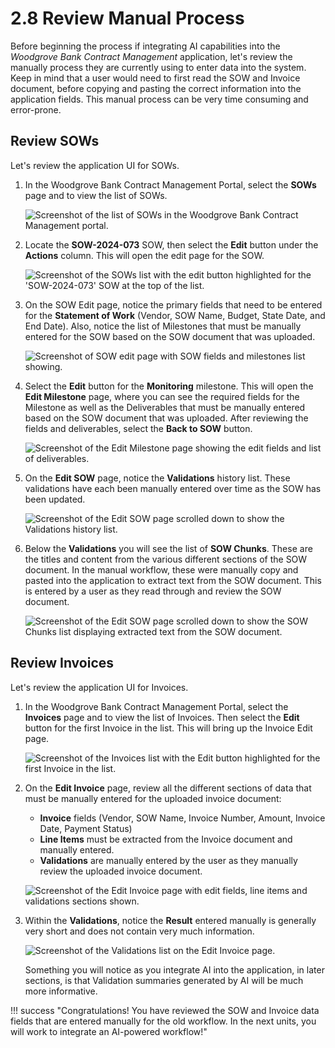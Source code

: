 # 2.8 Review Manual Process

Before beginning the process if integrating AI capabilities into the _Woodgrove Bank Contract Management_ application, let's review the manually process they are currently using to enter data into the system. Keep in mind that a user would need to first read the SOW and Invoice document, before copying and pasting the correct information into the application fields. This manual process can be very time consuming and error-prone.

## Review SOWs

Let's review the application UI for SOWs.

1. In the Woodgrove Bank Contract Management Portal, select the **SOWs** page and to view the list of SOWs.

    ![Screenshot of the list of SOWs in the Woodgrove Bank Contract Management portal.](../img/userportal-sows-list.png)

2. Locate the **SOW-2024-073** SOW, then select the **Edit** button under the **Actions** column. This will open the edit page for the SOW.

    ![Screenshot of the SOWs list with the edit button highlighted for the 'SOW-2024-073' SOW at the top of the list.](../img/userportal-sows-list-first-edit-highlighted.png)

3. On the SOW Edit page, notice the primary fields that need to be entered for the **Statement of Work** (Vendor, SOW Name, Budget, State Date, and End Date). Also, notice the list of Milestones that must be manually entered for the SOW based on the SOW document that was uploaded.

    ![Screenshot of SOW edit page with SOW fields and milestones list showing.](../img/userportal-sow-edit-overview-and-milestones.png)

4. Select the **Edit** button for the **Monitoring** milestone. This will open the **Edit Milestone** page, where you can see the required fields for the Milestone as well as the Deliverables that must be manually entered based on the SOW document that was uploaded. After reviewing the fields and deliverables, select the **Back to SOW** button.

    ![Screenshot of the Edit Milestone page showing the edit fields and list of deliverables.](../img/userportal-edit-sow-edit-milestone-edit.png)

5. On the **Edit SOW** page, notice the **Validations** history list. These validations have each been manually entered over time as the SOW has been updated.

    ![Screenshot of the Edit SOW page scrolled down to show the Validations history list.](../img/userportal-sow-edit-validations-section.png)

6. Below the **Validations** you will see the list of **SOW Chunks**. These are the titles and content from the various different sections of the SOW document. In the manual workflow, these were manually copy and pasted into the application to extract text from the SOW document. This is entered by a user as they read through and review the SOW document.

    ![Screenshot of the Edit SOW page scrolled down to show the SOW Chunks list displaying extracted text from the SOW document.](../img/userportal-sow-edit-sow-chunks.png)

## Review Invoices

Let's review the application UI for Invoices.

1. In the Woodgrove Bank Contract Management Portal, select the **Invoices** page and to view the list of Invoices. Then select the **Edit** button for the first Invoice in the list. This will bring up the Invoice Edit page.

    ![Screenshot of the Invoices list with the Edit button highlighted for the first Invoice in the list.](../img/userportal-invoices-list-edit-highlighted.png)

2. On the **Edit Invoice** page, review all the different sections of data that must be manually entered for the uploaded invoice document:

    - **Invoice** fields (Vendor, SOW Name, Invoice Number, Amount, Invoice Date, Payment Status)
    - **Line Items** must be extracted from the Invoice document and manually entered.
    - **Validations** are manually entered by the user as they manually review the uploaded invoice document.

    ![Screenshot of the Edit Invoice page with edit fields, line items and validations sections shown.](../img/userportal-invoices-edit.png)

3. Within the **Validations**, notice the **Result** entered manually is generally very short and does not contain very much information.

    ![Screenshot of the Validations list on the Edit Invoice page.](../img/userportal-invoices-edit-validations-list-simplt.png)

    Something you will notice as you integrate AI into the application, in later sections, is that Validation summaries generated by AI will be much more informative.

!!! success "Congratulations! You have reviewed the SOW and Invoice data fields that are entered manually for the old workflow. In the next units, you will work to integrate an AI-powered workflow!"
